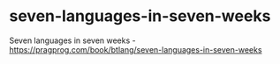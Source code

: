 # seven-languages-in-seven-weeks
Seven languages in seven weeks - https://pragprog.com/book/btlang/seven-languages-in-seven-weeks
